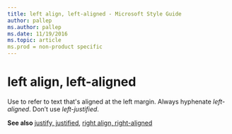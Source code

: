 ```yaml
---
title: left align, left-aligned - Microsoft Style Guide
author: pallep
ms.author: pallep
ms.date: 11/19/2016
ms.topic: article
ms.prod = non-product specific
---
```


# left align, left-aligned

Use to refer to text that's aligned at the left margin. Always hyphenate *left-aligned*. Don’t use *left-justified*.

**See also** [justify, justified](/style-guide/a-z-word-list-term-collections/j/justify-justified), [right align, right-aligned](/style-guide/a-z-word-list-term-collections/r/right-align-right-aligned)
